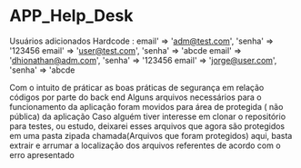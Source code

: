 # APP_Help_Desk
Usuários adicionados Hardcode : 
email' => 'adm@test.com', 'senha' => '123456
email' => 'user@test.com', 'senha' => 'abcde
email' => 'dhionathan@adm.com', 'senha' => '123456
email' => 'jorge@user.com', 'senha' => 'abcde

Com o intuito de práticar as boas práticas de segurança em relação códigos por parte do back end
Alguns arquivos necessários para o funcionamento da aplicação foram movidos para área de protegida ( não pública) da aplicação
Caso alguém tiver interesse em clonar o repositório para testes, ou estudo, deixarei esses arquivos que agora são protegidos
em uma pasta zipada chamada(Arquivos que foram protegidos) aqui, basta extrair e arrumar a localização dos arquivos referentes
de acordo com o erro apresentado
